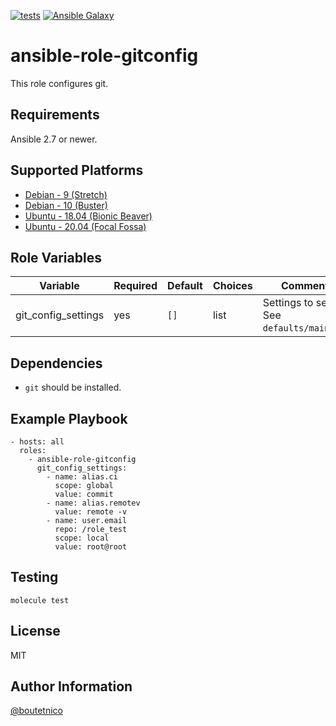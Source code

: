 [![tests](https://github.com/boutetnico/ansible-role-gitconfig/workflows/Test%20ansible%20role/badge.svg)](https://github.com/boutetnico/ansible-role-gitconfig/actions?query=workflow%3A%22Test+ansible+role%22)
[![Ansible Galaxy](https://img.shields.io/badge/galaxy-boutetnico.gitconfig-blue.svg)](https://galaxy.ansible.com/boutetnico/gitconfig)

ansible-role-gitconfig
======================

This role configures git.

Requirements
------------

Ansible 2.7 or newer.

Supported Platforms
-------------------

- [Debian - 9 (Stretch)](https://wiki.debian.org/DebianStretch)
- [Debian - 10 (Buster)](https://wiki.debian.org/DebianBuster)
- [Ubuntu - 18.04 (Bionic Beaver)](http://releases.ubuntu.com/18.04/)
- [Ubuntu - 20.04 (Focal Fossa)](http://releases.ubuntu.com/20.04/)

Role Variables
--------------

| Variable                | Required | Default              | Choices | Comments                                  |
|-------------------------|----------|----------------------|---------|-------------------------------------------|
| git_config_settings     | yes      | `[]`                 | list    | Settings to set. See `defaults/main.yml`. |

Dependencies
------------

- `git` should be installed.

Example Playbook
----------------

    - hosts: all
      roles:
        - ansible-role-gitconfig
          git_config_settings:
            - name: alias.ci
              scope: global
              value: commit
            - name: alias.remotev
              value: remote -v
            - name: user.email
              repo: /role_test
              scope: local
              value: root@root
Testing
-------

    molecule test

License
-------

MIT

Author Information
------------------

[@boutetnico](https://github.com/boutetnico)
